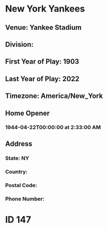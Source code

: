 # New York Yankees
## Venue: Yankee Stadium
## Division: 
## First Year of Play: 1903
## Last Year of Play: 2022
## Timezone: America/New_York
## Home Opener
### 1944-04-22T00:00:00 at 2:33:00 AM
## Address
### 
### State: NY
### Country: 
### Postal Code: 
### Phone Number: 
# ID 147